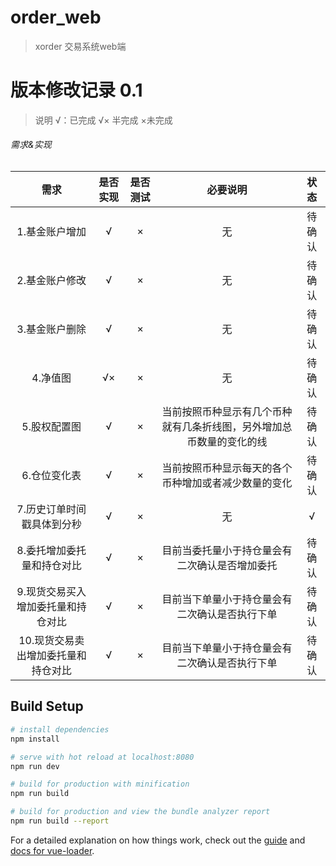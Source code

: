 # order_web

> xorder 交易系统web端

# 版本修改记录  0.1
> 说明 √：已完成  √× 半完成  ×未完成 

###### 需求&实现

需求 | 是否实现 | 是否测试 | 必要说明 | 状态
:-: | :-: | :-: | :-: | :-:
1.基金账户增加 | √ | × | 无 | 待确认
2.基金账户修改 | √ | × | 无 | 待确认
3.基金账户删除 | √ | × | 无 | 待确认
4.净值图 | √×| × | 无 | 待确认
5.股权配置图 | √ | × | 当前按照币种显示有几个币种就有几条折线图，另外增加总币数量的变化的线 | 待确认
6.仓位变化表 | √ | × | 当前按照币种显示每天的各个币种增加或者减少数量的变化 | 待确认
7.历史订单时间戳具体到分秒 | √ | × | 无 | √
8.委托增加委托量和持仓对比 | √ | × | 目前当委托量小于持仓量会有二次确认是否增加委托 | 待确认
9.现货交易买入增加委托量和持仓对比 | √ | × | 目前当下单量小于持仓量会有二次确认是否执行下单 | 待确认
10.现货交易卖出增加委托量和持仓对比 | √ | × | 目前当下单量小于持仓量会有二次确认是否执行下单 | 待确认


## Build Setup

``` bash
# install dependencies
npm install

# serve with hot reload at localhost:8080
npm run dev

# build for production with minification
npm run build

# build for production and view the bundle analyzer report
npm run build --report
```

For a detailed explanation on how things work, check out the [guide](http://vuejs-templates.github.io/webpack/) and [docs for vue-loader](http://vuejs.github.io/vue-loader).
